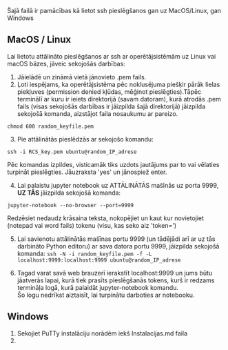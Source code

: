 Šajā failā ir pamācības kā lietot ssh pieslēgšanos gan uz MacOS/Linux, gan Windows
## MacOS / Linux  
Lai lietotu attālināto pieslēgšanos ar ssh  ar operētājsistēmām uz Linux vai macOS bāzes, jāveic sekojošās darbības:
1. Jāielādē un zināmā vietā jānovieto .pem fails.
2. Ļoti iespējams, ka operētājsistēma pēc noklusējuma piešķir pārāk lielas piekļuves (permission denied kļūdas, mēģinot pieslēgties).Tāpēc terminālī ar kuru ir ieiets direktorijā (savam datoram), kurā atrodās .pem fails 
(visas sekojošās darbības ir jāizpilda šajā direktorijā) jāizpilda sekojošā komanda, aizstājot faila nosaukumu ar pareizo.  

`chmod 600 random_keyfile.pem`
  
3. Pie attālinātās pieslēdzās ar sekojošo komandu:

`ssh -i RCS_key.pem ubuntu@random_IP_adrese`

Pēc komandas izpildes, visticamāk tiks uzdots jautājums par to vai vēlaties turpināt pieslēgties. Jāuzraksta 'yes' un jānospiež enter.

4. Lai palaistu jupyter notebook uz ATTĀLINĀTĀS mašīnās uz porta 9999, **UZ TĀS** jāizpilda sekojošā komanda:  

`jupyter-notebook --no-browser --port=9999`  

Redzēsiet nedaudz krāsaina teksta, nokopējiet un kaut kur novietojiet (notepad vai word fails) tokenu (visu, kas seko aiz 'token=')

5. Lai savienotu attālinātās mašīnas portu 9999 (un tādējādi arī ar uz tās darbināto Python editoru) ar sava datora portu 9999, jāizpilda sekojošā komanda:
`ssh -N -i random_keyfile.pem -f -L localhost:9999:localhost:9999 ubuntu@random_IP_adrese`

6. Tagad varat savā web brauzerī ierakstīt localhost:9999 un jums būtu jāatverās lapai, kurā tiek prasīts pieslēgšanās tokens, kurš ir redzams termināļa logā, kurā palaidāt jupyter-notebook komandu.   
Šo logu nedrīkst aiztaisīt, lai turpinātu darboties ar notebooku.

## Windows
1. Sekojiet PuTTy instalāciju norādēm iekš Instalacijas.md faila  
2. 
